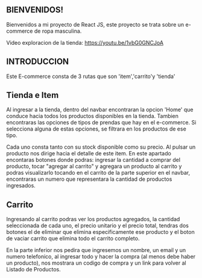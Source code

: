 ## BIENVENIDOS!
Bienvenidos a mi proyecto de React JS, este proyecto se trata sobre un e-commerce de ropa masculina.

Video exploracion de la tienda: https://youtu.be/1vbG0GNCJoA

## INTRODUCCION
Este E-commerce consta de 3 rutas que son 'item','carrito'y 'tienda' 

## Tienda e Item
Al ingresar a la tienda, dentro del navbar encontraran la opcion 'Home' que conduce hacia todos los productos disponibles en la tienda. Tambien encontraras las opciones de tipos de prendas que hay en el e-commerce. Si selecciona alguna de estas opciones, se filtrara en los productos de ese tipo.

Cada uno consta tanto con su stock disponible como su precio. Al pulsar un producto nos dirige hacia el detalle de este item. En este apartado encontaras botones donde podras: ingresar la cantidad a comprar del producto, tocar "agregar al carrito" y agregara un producto al carrito y podras visualizarlo tocando en el carrito de la parte superior en el navbar, encontraras un numero que representara la cantidad de productos ingresados.

## Carrito
Ingresando al carrito podras ver los productos agregados, la cantidad seleccionada de cada uno, el precio unitario y el precio total, tendras dos botones el de eliminar que elimina especificamente ese producto y el boton de vaciar carrito que elimina todo el carrito completo.

En la parte inferior nos pedira que ingresemos un nombre, un email y un numero telefonico, al ingresar todo y hacer la compra (al menos debe haber un producto), nos mostrara un codigo de compra y un link para volver al Listado de Productos.


